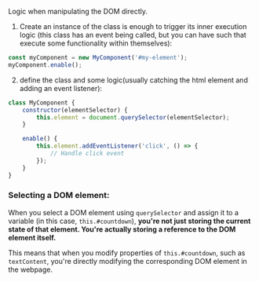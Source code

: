 Logic when manipulating the DOM directly.

1. Create an instance of the class is enough to trigger its inner execution logic (this class has an event being called, but you can have such that execute some functionality within themselves):

```js
const myComponent = new MyComponent('#my-element');
myComponent.enable();
```

2. define the class and some logic(usually catching the html element and adding an event listener):

```js
class MyComponent {
    constructor(elementSelector) {
        this.element = document.querySelector(elementSelector);
    }

    enable() {
        this.element.addEventListener('click', () => {
            // Handle click event
        });
    }
}
```

### Selecting a DOM element:

When you select a DOM element using `querySelector` and assign it to a variable (in this case, `this.#countdown`), **you're not just storing the current state of that element. You're actually storing a reference to the DOM element itself.**

This means that when you modify properties of `this.#countdown`, such as `textContent`, you're directly modifying the corresponding DOM element in the webpage. 